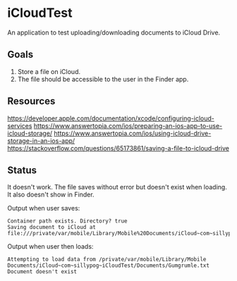 # iCloudTest

An application to test uploading/downloading documents to iCloud Drive.

## Goals
1. Store a file on iCloud.
2. The file should be accessible to the user in the Finder app.

## Resources
https://developer.apple.com/documentation/xcode/configuring-icloud-services
https://www.answertopia.com/ios/preparing-an-ios-app-to-use-icloud-storage/
https://www.answertopia.com/ios/using-icloud-drive-storage-in-an-ios-app/
https://stackoverflow.com/questions/65173861/saving-a-file-to-icloud-drive

## Status
It doesn't work. 
The file saves without error but doesn't exist when loading. It also doesn't show in Finder. 

Output when user saves:
```
Container path exists. Directory? true
Saving document to iCloud at file:///private/var/mobile/Library/Mobile%20Documents/iCloud~com~sillypog~iCloudTest/Documents/Gumgrumle.txt
```
Output when user then loads:
```
Attempting to load data from /private/var/mobile/Library/Mobile Documents/iCloud~com~sillypog~iCloudTest/Documents/Gumgrumle.txt
Document doesn't exist
```
